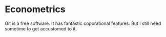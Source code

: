 # Econometrics
Git is a free software.
It has fantastic coporational features.
But I still need sometime to get accustomed to it.
